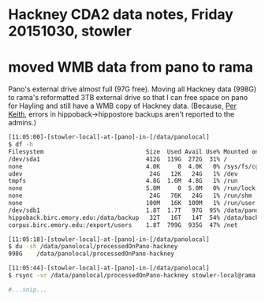 # Hackney CDA2 data notes, Friday 20151030, stowler

# moved WMB data from pano to rama

Pano's external drive almost full (97G free). Moving all Hackney data (998G) to rama's reformatted 3TB external drive so that I can free space on pano for Hayling and still have a WMB copy of Hackney data. (Because, [Per Keith](https://github.com/CVNRneuroimaging/infrastructure/issues/158#issuecomment-152053907), errors in hippoback->hippostore backups aren't reported to the admins.)

```bash
[11:05:00]-[stowler-local]-at-[pano]-in-[/data/panolocal]
$ df -h
Filesystem                             Size  Used Avail Use% Mounted on
/dev/sda1                              412G  119G  272G  31% /
none                                   4.0K     0  4.0K   0% /sys/fs/cgroup
udev                                    24G   12K   24G   1% /dev
tmpfs                                  4.8G  1.6M  4.8G   1% /run
none                                   5.0M     0  5.0M   0% /run/lock
none                                    24G   76K   24G   1% /run/shm
none                                   100M   16K  100M   1% /run/user
/dev/sdb1                              1.8T  1.7T   97G  95% /data/panolocal
hippoback.birc.emory.edu:/data/backup   32T   16T   14T  54% /data/backup
corpus.birc.emory.edu:/export/users    1.8T  799G  935G  47% /net

[11:05:18]-[stowler-local]-at-[pano]-in-[/data/panolocal]
$ du -sh /data/panolocal/processedOnPano-hackney
998G    /data/panolocal/processedOnPano-hackney

[11:05:44]-[stowler-local]-at-[pano]-in-[/data/panolocal]
$ rsync -vr /data/panolocal/processedOnPano-hackney stowler-local@rama.birc.emory.edu:/data/panolocal/

#...snip...
```

